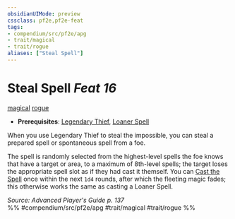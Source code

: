 ```yaml
---
obsidianUIMode: preview
cssclass: pf2e,pf2e-feat
tags:
- compendium/src/pf2e/apg
- trait/magical
- trait/rogue
aliases: ["Steal Spell"]
---
```

# Steal Spell  *Feat 16*  
[magical](/rules/traits/magical.md)  [rogue](/rules/traits/rogue.md)  

- **Prerequisites**: [Legendary Thief](/compendium/feats/legendary-thief.md), [Loaner Spell](/compendium/feats/loaner-spell-apg.md)

When you use Legendary Thief to steal the impossible, you can steal a prepared spell or spontaneous spell from a foe.

The spell is randomly selected from the highest-level spells the foe knows that have a target or area, to a maximum of 8th-level spells; the target loses the appropriate spell slot as if they had cast it themself. You can [Cast the Spell](/rules/actions/cast-a-spell.md) once within the next `1d4` rounds, after which the fleeting magic fades; this otherwise works the same as casting a Loaner Spell.

*Source: Advanced Player's Guide p. 137*  
%% #compendium/src/pf2e/apg #trait/magical #trait/rogue %%